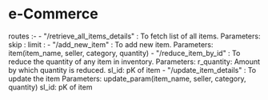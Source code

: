# e-Commerce
routes :-
    - "/retrieve_all_items_details" : To fetch list of all items.
        Parameters:
            skip : 
            limit :
    - "/add_new_item" : To add new item.
        Parameters:
            item(item_name, seller, category, quantity)
    - "/reduce_item_by_id" : To reduce the quantity of any item in inventory.
        Parameters:
            r_quantity: Amount by which quantity is reduced.
            sl_id: pK of item
    - "/update_item_details" : To update the item
        Parameters:
            update_param(item_name, seller, category, quantity)
            sl_id: pK of item
